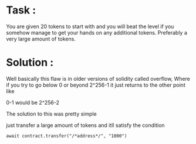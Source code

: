 # Task :

You are given 20 tokens to start with and you will beat the level if you somehow manage to get your hands on any additional tokens. Preferably a very large amount of tokens.

# Solution :

Well basically this flaw is in older versions of solidity called overflow, Where if you try to go below 0 or beyond 2^256-1 it just returns to the other point like

0-1 would be 2^256-2

The solution to this was pretty simple

just transfer a large amount of tokens and itll satisfy the condition

```solidity
await contract.transfer("/*address*/", "1000")
```